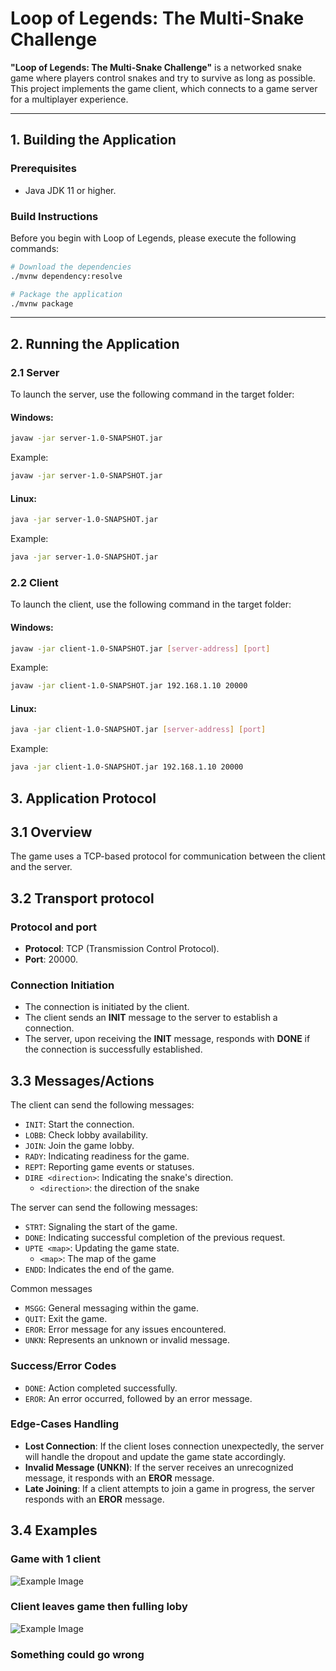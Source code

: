 # Loop of Legends: The Multi-Snake Challenge

**"Loop of Legends: The Multi-Snake Challenge"** is a networked snake game where players control snakes and try to survive as long as possible. This project implements the game client, which connects to a game server for a multiplayer experience.

---

## 1. Building the Application

### Prerequisites
- Java JDK 11 or higher.

### Build Instructions

Before you begin with Loop of Legends, please execute the following commands:

```sh
# Download the dependencies
./mvnw dependency:resolve

# Package the application
./mvnw package
```

---

## 2. Running the Application

### 2.1 Server
To launch the server, use the following command in the target folder:

#### Windows:
```bash
javaw -jar server-1.0-SNAPSHOT.jar
```
Example:
```bash
javaw -jar server-1.0-SNAPSHOT.jar
```

#### Linux:
```bash
java -jar server-1.0-SNAPSHOT.jar
```
Example:
```bash
java -jar server-1.0-SNAPSHOT.jar
```

### 2.2 Client
To launch the client, use the following command in the target folder:

#### Windows:
```bash
javaw -jar client-1.0-SNAPSHOT.jar [server-address] [port]
```
Example:
```bash
javaw -jar client-1.0-SNAPSHOT.jar 192.168.1.10 20000
```

#### Linux:
```bash
java -jar client-1.0-SNAPSHOT.jar [server-address] [port]
```
Example:
```bash
java -jar client-1.0-SNAPSHOT.jar 192.168.1.10 20000
```


## 3. Application Protocol

## 3.1 Overview
The game uses a TCP-based protocol for communication between the client and the server.

## 3.2 Transport protocol
### Protocol and port
- **Protocol**: TCP (Transmission Control Protocol).
- **Port**: 20000.

### Connection Initiation
- The connection is initiated by the client.
- The client sends an **INIT** message to the server to establish a connection.
- The server, upon receiving the **INIT** message, responds with **DONE** if the connection is successfully established.

## 3.3 Messages/Actions
The client can send the following messages:
- `INIT`: Start the connection.
- `LOBB`: Check lobby availability.
- `JOIN`: Join the game lobby.
- `RADY`: Indicating readiness for the game.
- `REPT`: Reporting game events or statuses.
- `DIRE <direction>`: Indicating the snake's direction.
    - `<direction>`: the direction of the snake

The server can send the following messages:
- `STRT`: Signaling the start of the game.
- `DONE`: Indicating successful completion of the previous request.
- `UPTE <map>`: Updating the game state.
    - `<map>`: The map of the game
- `ENDD`: Indicates the end of the game.

Common messages
- `MSGG`: General messaging within the game.
- `QUIT`: Exit the game.
- `EROR`: Error message for any issues encountered.
- `UNKN`: Represents an unknown or invalid message.

### Success/Error Codes
- `DONE`: Action completed successfully.
- `EROR`: An error occurred, followed by an error message.

### Edge-Cases Handling
- **Lost Connection**: If the client loses connection unexpectedly, the server will handle the dropout and update the game state accordingly.
- **Invalid Message (UNKN)**: If the server receives an unrecognized message, it responds with an **EROR** message.
- **Late Joining**: If a client attempts to join a game in progress, the server responds with an **EROR** message.

## 3.4 Examples
### Game with 1 client
![Example Image](https://github.com/Theodrosrun/loop-of-legends/blob/23-protocol-finalization/docs/uml1.png)
### Client leaves game then fulling loby
![Example Image](https://github.com/Theodrosrun/loop-of-legends/blob/23-protocol-finalization/docs/uml2.png)
### Something could go wrong
